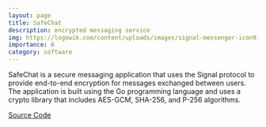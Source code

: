 ```yaml
---
layout: page
title: SafeChat
description: encrypted messaging service 
img: https://logowik.com/content/uploads/images/signal-messenger-icon9117.jpg
importance: 6
category: software
---
```

SafeChat is a secure messaging application that uses the Signal protocol to provide end-to-end encryption for messages exchanged between users. The application is built using the Go programming language and uses a crypto library that includes AES-GCM, SHA-256, and P-256 algorithms.

[Source Code](https://github.com/jiawei-zhang-a/SafeChat)